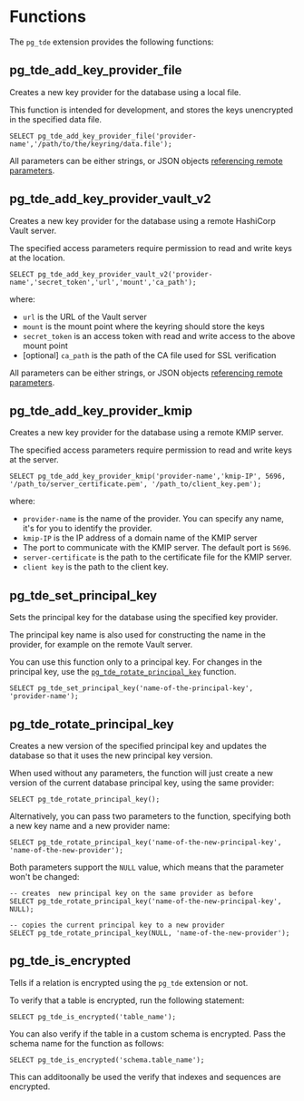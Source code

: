 # Functions

The `pg_tde` extension provides the following functions:

## pg_tde_add_key_provider_file

Creates a new key provider for the database using a local file.

This function is intended for development, and stores the keys unencrypted in the specified data file.

```
SELECT pg_tde_add_key_provider_file('provider-name','/path/to/the/keyring/data.file');
```

All parameters can be either strings, or JSON objects [referencing remote parameters](external-parameters.md).

## pg_tde_add_key_provider_vault_v2

Creates a new key provider for the database using a remote HashiCorp Vault server.

The specified access parameters require permission to read and write keys at the location.

```
SELECT pg_tde_add_key_provider_vault_v2('provider-name','secret_token','url','mount','ca_path');
```

where:

* `url` is the URL of the Vault server
* `mount` is the mount point where the keyring should store the keys
* `secret_token` is an access token with read and write access to the above mount point
* [optional] `ca_path` is the path of the CA file used for SSL verification

All parameters can be either strings, or JSON objects [referencing remote parameters](external-parameters.md).

## pg_tde_add_key_provider_kmip

Creates a new key provider for the database using a remote KMIP server.

The specified access parameters require permission to read and write keys at the server.

```
SELECT pg_tde_add_key_provider_kmip('provider-name','kmip-IP', 5696, '/path_to/server_certificate.pem', '/path_to/client_key.pem');
```

where:

* `provider-name` is the name of the provider. You can specify any name, it's for you to identify the provider.
* `kmip-IP` is the IP address of a domain name of the KMIP server
* The port to communicate with the KMIP server. The default port is `5696`.
* `server-certificate` is the path to the certificate file for the KMIP server.
* `client key` is the path to the client key.

## pg_tde_set_principal_key

Sets the principal key for the database using the specified key provider.

The principal key name is also used for constructing the name in the provider, for example on the remote Vault server.

You can use this function only to a principal key. For changes in the principal key, use the [`pg_tde_rotate_principal_key`](#pg_tde_rotate_principal_key) function.

```
SELECT pg_tde_set_principal_key('name-of-the-principal-key', 'provider-name');
```

## pg_tde_rotate_principal_key

Creates a new version of the specified principal key and updates the database so that it uses the new principal key version.

When used without any parameters, the function will just create a new version of the current database
principal key, using the same provider:

```
SELECT pg_tde_rotate_principal_key();
```

Alternatively, you can pass two parameters to the function, specifying both a new key name and a new provider name:

```
SELECT pg_tde_rotate_principal_key('name-of-the-new-principal-key', 'name-of-the-new-provider');
```

Both parameters support the `NULL` value, which means that the parameter won't be changed:

```
-- creates  new principal key on the same provider as before
SELECT pg_tde_rotate_principal_key('name-of-the-new-principal-key', NULL);

-- copies the current principal key to a new provider
SELECT pg_tde_rotate_principal_key(NULL, 'name-of-the-new-provider');
```


## pg_tde_is_encrypted

Tells if a relation is encrypted using the `pg_tde` extension or not.

To verify that a table is encrypted, run the following statement:

```
SELECT pg_tde_is_encrypted('table_name');
```

You can also verify if the table in a custom schema is encrypted. Pass the schema name for the function as follows:

```
SELECT pg_tde_is_encrypted('schema.table_name');
```

This can additoonally be used the verify that indexes and sequences are encrypted.
